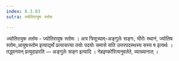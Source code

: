 ```yaml
---
index: 8.3.83
sutra: ज्योतिरायुषः स्तोमः

---
```

_ज्योतिरायुषः स्तोमः_ - ज्योतिरायुषः स्तोमः । अत्र त्रिसूत्र्याम्-अङ्गुलेः सङ्गः, भीरोः स्थानं, ज्योतिषः स्तोमः,आयुषःस्तोम इत्याद्यर्थे प्रत्यासत्त्या तयोः पदयोः समासे सति उत्तरपदस्थस्य सस्य ष इत्यर्थः । तद्ध्वनयन् प्रत्युदाहरति — अङ्गुलेः सङ्ग इत्यादि । नेहइण्को॑रित्यनुवर्तते, व्याख्यानात् । 